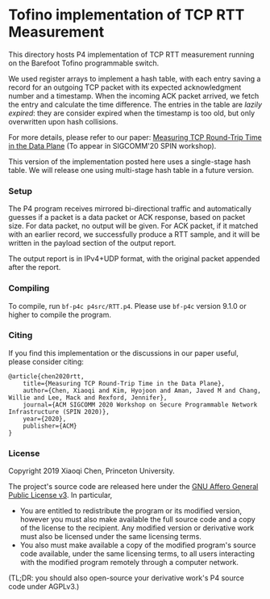 
# Tofino implementation of TCP RTT Measurement

This directory hosts P4 implementation of TCP RTT measurement running on the Barefoot Tofino programmable switch. 

We used register arrays to implement a hash table, with each entry saving a record for an outgoing TCP packet with its expected acknowledgment number and a timestamp. When the incoming ACK packet arrived, we fetch the entry and calculate the time difference. The entries in the table are *lazily expired*: they are consider expired when the timestamp is too old, but only overwritten upon hash collisions.

For more details, please refer to our paper: [Measuring TCP Round-Trip Time in the Data Plane](#) (To appear in SIGCOMM'20 SPIN workshop).

This version of the implementation posted here uses a single-stage hash table. We will release one using multi-stage hash table in a future version.

### Setup

The P4 program receives mirrored bi-directional traffic and automatically guesses if a packet is a data packet or ACK response, based on packet size. For data packet, no output will be given. For ACK packet, if it matched with an earlier record, we successfully produce a RTT sample, and it will be written in the payload section of the output report.

The output report is in IPv4+UDP format, with the original packet appended after the report.

### Compiling

To compile, run `bf-p4c p4src/RTT.p4`.
Please use `bf-p4c` version 9.1.0 or higher to compile the program. 

### Citing
If you find this implementation or the discussions in our paper useful, please consider citing:

    @article{chen2020rtt,
        title={Measuring TCP Round-Trip Time in the Data Plane},
        author={Chen, Xiaoqi and Kim, Hyojoon and Aman, Javed M and Chang, Willie and Lee, Mack and Rexford, Jennifer},
        journal={ACM SIGCOMM 2020 Workshop on Secure Programmable Network Infrastructure (SPIN 2020)},
        year={2020},
        publisher={ACM}
    }

### License

Copyright 2019 Xiaoqi Chen, Princeton University.

The project's source code are released here under the [GNU Affero General Public License v3](https://www.gnu.org/licenses/agpl-3.0.html). In particular,
- You are entitled to redistribute the program or its modified version, however you must also make available the full source code and a copy of the license to the recipient. Any modified version or derivative work must also be licensed under the same licensing terms.
- You also must make available a copy of the modified program's source code available, under the same licensing terms, to all users interacting with the modified program remotely through a computer network.

(TL;DR: you should also open-source your derivative work's P4 source code under AGPLv3.)


